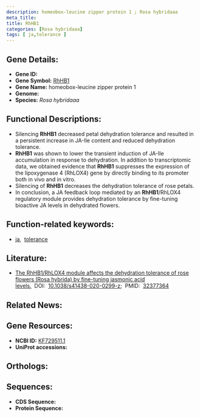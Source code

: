 ```yaml
---
description: homeobox-leucine zipper protein 1 ; Rosa hybridaaa
meta_title:
title: RhHB1
categories: [Rosa hybridaaa]
tags: [ ja,tolerance ]
---
```


## Gene Details:
- **Gene ID:** []()
- **Gene Symbol:** <u>RhHB1</u>
- **Gene Name:** homeobox-leucine zipper protein 1
- **Genome:** []()
- **Species:** *Rosa hybridaaa*

## Functional Descriptions:
   - Silencing **RhHB1** decreased petal dehydration tolerance and resulted in a persistent increase in JA-Ile content and reduced dehydration tolerance.
   - **RhHB1** was shown to lower the transient induction of JA-Ile accumulation in response to dehydration. In addition to transcriptomic data, we obtained evidence that **RhHB1** suppresses the expression of the lipoxygenase 4 (RhLOX4) gene by directly binding to its promoter both in vivo and in vitro.
   - Silencing of **RhHB1** decreases the dehydration tolerance of rose petals.
   - In conclusion, a JA feedback loop mediated by an **RhHB1**/RhLOX4 regulatory module provides dehydration tolerance by fine-tuning bioactive JA levels in dehydrated flowers.

## Function-related keywords:
   - [ja](/tags/ja/),&nbsp;&nbsp;[tolerance](/tags/tolerance/)

## Literature:
   - [The RhHB1/RhLOX4 module affects the dehydration tolerance of rose flowers (Rosa hybrida) by fine-tuning jasmonic acid levels.](https://doi.org/10.1038/s41438-020-0299-z)&nbsp;&nbsp;DOI:&nbsp;&nbsp;[10.1038/s41438-020-0299-z](https://doi.org/10.1038/s41438-020-0299-z);&nbsp;&nbsp;PMID:&nbsp;&nbsp;[32377364](https://pubmed.ncbi.nlm.nih.gov/32377364/)

## Related News:

## Gene Resources:
- **NCBI ID:**  [KF729511.1](https://www.ncbi.nlm.nih.gov/gene/?term=KF729511.1)
- **UniProt accessions:**  [](https://www.uniprot.org/uniprotkb//entry)

## Orthologs:

## Sequences:
- **CDS Sequence:**
- **Protein Sequence:**
